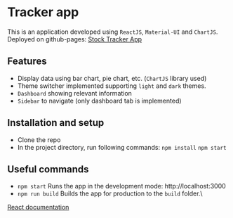 # Tracker app
This is an application developed using `ReactJS`, `Material-UI` and `ChartJS`.
Deployed on github-pages:
[Stock Tracker App](https://shreyashree-17.github.io/stock-tracker-app/)

## Features
* Display data using bar chart, pie chart, etc. (`ChartJS` library used)
* Theme switcher implemented supporting `light` and `dark` themes.
* `Dashboard` showing relevant information
* `Sidebar` to navigate (only dashboard tab is implemented)

## Installation and setup
* Clone the repo
* In the project directory, run following commands:
`npm install`
`npm start`

## Useful commands
* `npm start`
Runs the app in the development mode: http://localhost:3000
* `npm run build`
Builds the app for production to the `build` folder.\

[React documentation](https://reactjs.org/)
